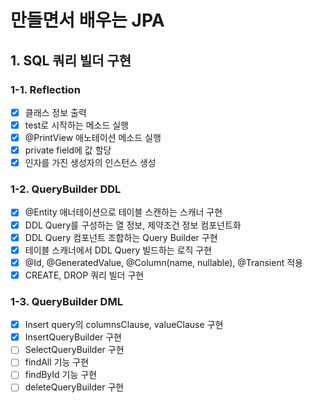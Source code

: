 # 만들면서 배우는 JPA

## 1. SQL 쿼리 빌더 구현

### 1-1. Reflection

- [x] 클래스 정보 출력
- [x] test로 시작하는 메소드 실행
- [x] @PrintView 애노테이션 메소드 실행
- [x] private field에 값 할당
- [x] 인자를 가진 생성자의 인스턴스 생성

### 1-2. QueryBuilder DDL

- [x] @Entity 애너테이션으로 테이블 스캔하는 스캐너 구현
- [x] DDL Query를 구성하는 열 정보, 제약조건 정보 컴포넌트화
- [x] DDL Query 컴포넌트 조합하는 Query Builder 구현
- [x] 테이블 스캐너에서 DDL Query 빌드하는 로직 구현
- [x] @Id, @GeneratedValue, @Column(name, nullable), @Transient 적용
- [x] CREATE, DROP 쿼리 빌더 구현

### 1-3. QueryBuilder DML

- [x] Insert query의 columnsClause, valueClause 구현
- [x] InsertQueryBuilder 구현
- [ ] SelectQueryBuilder 구현
- [ ] findAll 기능 구현
- [ ] findById 기능 구현
- [ ] deleteQueryBuilder 구현